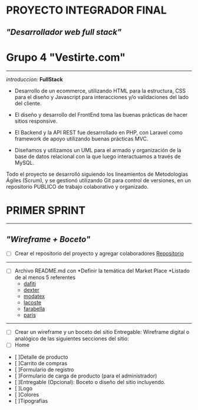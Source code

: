 # PROYECTO INTEGRADOR FINAL
## *"Desarrollador web full stack"*
# Grupo 4 **"Vestirte.com"**
___
_introduccion:_
**FullStack**
* Desarrollo de un ecommerce, utilizando HTML para la estructura, CSS para el diseño y Javascript para interacciones y/o validaciones del lado del cliente.

* El diseño y desarrollo del FrontEnd toma las buenas prácticas de hacer sitios
responsive.
* El Backend y la API REST fue desarrollado en PHP, con Laravel como framework
de apoyo utilizando buenas prácticas MVC.

* Diseñamos y utilizamos un UML para el armado y organización de la base de
datos relacional con la que luego interactuamos a través de MySQL.

Todo el proyecto se desarrolló siguiendo los lineamientos de Metodologías Ágiles
(Scrum), y se gestionó utilizando Git para control de versiones, en un repositorio PUBLICO de trabajo colaborativo y organizado.


# PRIMER SPRINT
___
## *"Wireframe + Boceto"* 

- [ ] Crear el repositorio del proyecto y agregar colaboradores
[Repositorio](https://github.com/0220CBFSNCN01ARRO/grupo_4_vestirte.git)
___ 
- [ ] Archivo README.md con
*Definir la temática del Market Place
*Listado de al menos 5 referentes
    * [dafiti](www.dafiti.com.ar)
    * [dexter](https://www.dexter.com.ar)
    * [modatex](https://www.modatex.com.ar)
    * [lacoste](https://www.lacoste.com/ar)
    * [farabella](https://www.falabella.com.ar)
    * [paris](https://www.paris.cl/)
___
- [ ] Crear un wireframe y un boceto del sitio
    Entregable: Wireframe digital o analógico de las siguientes secciones del sitio:
- [ ] Home
- [ ]Detalle de producto
- [ ]Carrito de compras
- [ ]Formulario de registro
- [ ]Formulario de carga de producto (para el administrador)
- [ ]Entregable (Opcional): Boceto o diseño del sitio incluyendo.
- [ ]Logo
- [ ]Colores
- [ ]Tipografías
